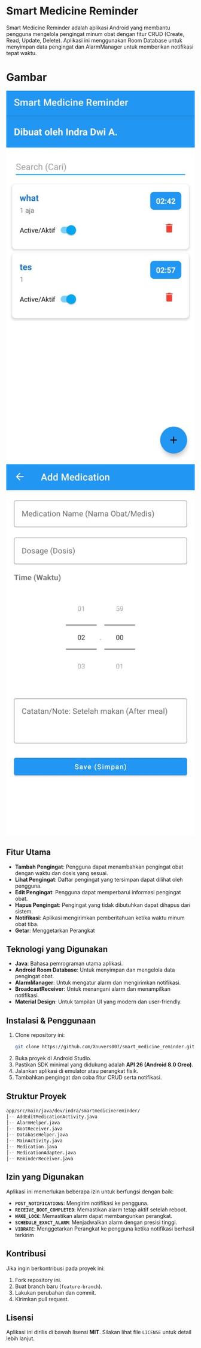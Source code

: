 # Smart Medicine Reminder

Smart Medicine Reminder adalah aplikasi Android yang membantu pengguna mengelola pengingat minum obat dengan fitur CRUD (Create, Read, Update, Delete). Aplikasi ini menggunakan Room Database untuk menyimpan data pengingat dan AlarmManager untuk memberikan notifikasi tepat waktu.

# Gambar

![Home Screen](./gambar/homeScreen.jpg "Gambar Home Screen")
![Add Reminder](./gambar/addScreen.jpg "Gambar Add Reminder")

## Fitur Utama

- **Tambah Pengingat**: Pengguna dapat menambahkan pengingat obat dengan waktu dan dosis yang sesuai.
- **Lihat Pengingat**: Daftar pengingat yang tersimpan dapat dilihat oleh pengguna.
- **Edit Pengingat**: Pengguna dapat memperbarui informasi pengingat obat.
- **Hapus Pengingat**: Pengingat yang tidak dibutuhkan dapat dihapus dari sistem.
- **Notifikasi**: Aplikasi mengirimkan pemberitahuan ketika waktu minum obat tiba.
- **Getar**: Menggetarkan Perangkat

## Teknologi yang Digunakan

- **Java**: Bahasa pemrograman utama aplikasi.
- **Android Room Database**: Untuk menyimpan dan mengelola data pengingat obat.
- **AlarmManager**: Untuk mengatur alarm dan mengirimkan notifikasi.
- **BroadcastReceiver**: Untuk menangani alarm dan menampilkan notifikasi.
- **Material Design**: Untuk tampilan UI yang modern dan user-friendly.

## Instalasi & Penggunaan

1. Clone repository ini:
   ```sh
   git clone https://github.com/Xnuvers007/smart_medicine_reminder.git
   ```
2. Buka proyek di Android Studio.
3. Pastikan SDK minimal yang didukung adalah **API 26 (Android 8.0 Oreo)**.
4. Jalankan aplikasi di emulator atau perangkat fisik.
5. Tambahkan pengingat dan coba fitur CRUD serta notifikasi.

## Struktur Proyek

```
app/src/main/java/dev/indra/smartmedicinereminder/
│-- AddEditMedicationActivity.java
│-- AlarmHelper.java
│-- BootReceiver.java
│-- DatabaseHelper.java
│-- MainActivity.java
│-- Medication.java
│-- MedicationAdapter.java
│-- ReminderReceiver.java
```

## Izin yang Digunakan

Aplikasi ini memerlukan beberapa izin untuk berfungsi dengan baik:

- **`POST_NOTIFICATIONS`**: Mengirim notifikasi ke pengguna.
- **`RECEIVE_BOOT_COMPLETED`**: Memastikan alarm tetap aktif setelah reboot.
- **`WAKE_LOCK`**: Memastikan alarm dapat membangunkan perangkat.
- **`SCHEDULE_EXACT_ALARM`**: Menjadwalkan alarm dengan presisi tinggi.
- **`VIBRATE`**: Menggetarkan Perangkat ke pengguna ketika notifikasi berhasil terkirim

## Kontribusi

Jika ingin berkontribusi pada proyek ini:

1. Fork repository ini.
2. Buat branch baru (`feature-branch`).
3. Lakukan perubahan dan commit.
4. Kirimkan pull request.

## Lisensi

Aplikasi ini dirilis di bawah lisensi **MIT**. Silakan lihat file `LICENSE` untuk detail lebih lanjut.

